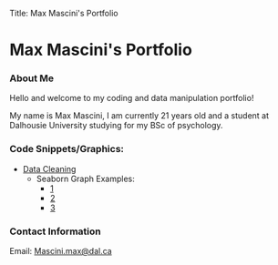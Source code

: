 Title: Max Mascini's Portfolio
# Max Mascini's Portfolio
### About Me
Hello and welcome to my coding and data manipulation portfolio!

My name is Max Mascini, I am currently 21 years old and a student at Dalhousie University studying for my BSc of psychology.

### Code Snippets/Graphics:
- [Data Cleaning](Data_cleaning.md)
  - Seaborn Graph Examples:
    - [1](Bias_RTs.png)
    - [2](Error-rates.png)
    - [3](RT-distribution.png)

### Contact Information
Email: [Mascini.max@dal.ca](mailto:mascini.max@dal.ca)

